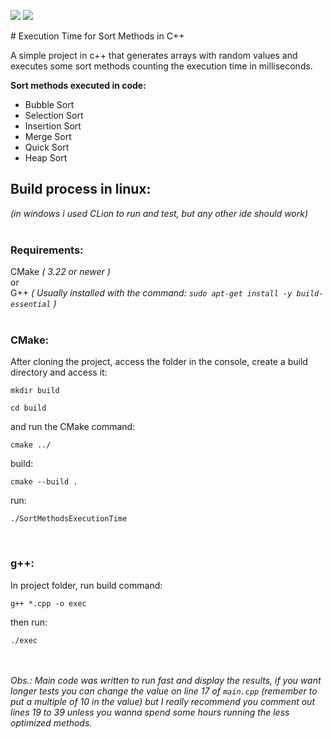 <div>
  <p>
    <img src= "https://img.shields.io/badge/c++-%2300599C.svg?style=for-the-badge&logo=c%2B%2B&logoColor=white"/>
    <img src= "https://img.shields.io/badge/CMake-%23008FBA.svg?style=for-the-badge&logo=cmake&logoColor=white"/>
  </p>
</div>
# Execution Time for Sort Methods in C++

A simple project in c++ that generates arrays with random values and executes some sort methods counting the execution time in milliseconds. <br>

**Sort methods executed in code:**<br>
* Bubble Sort
* Selection Sort
* Insertion Sort
* Merge Sort
* Quick Sort
* Heap Sort

## Build process in linux: 
*(in windows i used CLion to run and test, but any other ide should work)*  <br> <br>

### Requirements: <br>

CMake *( 3.22 or newer )*
<br> or <br>
G++ *( Usually installed with the command: `sudo apt-get install -y build-essential` )* <br> <br>


### CMake: <br>

After cloning the project, access the folder in the console, create a build directory and access it:

`mkdir build`

`cd build`

and run the CMake command:

`cmake ../`

build:

`cmake --build .`

run:

`./SortMethodsExecutionTime`

<br>

### g++: <br>

In project folder, run build command:

`g++ *.cpp -o exec`

then run:

`./exec`


<br> <br>
*Obs.: Main code was written to run fast and display the results, if you want longer tests you can change the value on line 17 of `main.cpp` (remember to put a multiple of 10 in the value) but I really recommend you comment out lines 19 to 39 unless you wanna spend some hours running the less optimized methods.*
